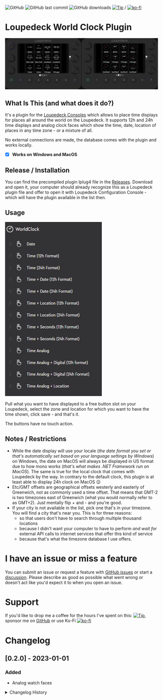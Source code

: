  ![GitHub](https://img.shields.io/github/license/shells-dw/loupedeck-worldclock)
 ![GitHub last commit](https://img.shields.io/github/last-commit/shells-dw/loupedeck-worldclock)
  ![GitHub downloads](https://img.shields.io/github/downloads/shells-dw/loupedeck-worldclock/total)
 [![Tip](https://img.shields.io/badge/Donate-PayPal-green.svg)]( https://www.paypal.com/donate?hosted_button_id=8KXD334CCEEC2) / [![ko-fi](https://ko-fi.com/img/githubbutton_sm.svg)](https://ko-fi.com/Y8Y4CE9LH)

 # Loupedeck World Clock Plugin

![Overview](/docs/overview.png)

 ## What Is This (and what does it do?)

It's a plugin for the [Loupedeck Consoles][Loupedeck] which allows to place time displays for places all around the world on the Loupedeck.
It supports 12h and 24h time displays and analog clock faces which show the time, date, location of places in any time zone - or a mixture of all.

No external connections are made, the database comes with the plugin and works locally.

- [x] **Works on Windows and MacOS**

## Release / Installation

You can find the precompiled plugin lplug4 file in the [Releases][Releases]. Download and open it, your computer should already recognize this as a Loupedeck plugin file and offer to open it with Loupedeck Configuration Console - which will have the plugin available in the list then.

## Usage

![Menu](/docs/menu.png)

Pull what you want to have displayed to a free button slot on your Loupedeck, select the zone and location for which you want to have the time shown, click save - and that's it.

The buttons have no touch action.

## Notes / Restrictions

- While the date display will use your locale (_the date format you set or that's automatically set based on your language settings by Windows_) on Windows, the date on MacOS will always be displayed in US format due to how mono works (_that's what makes .NET Framework run on MacOS_). The same is true for the local clock that comes with Loupedeck by the way. In contrary to the default clock, this plugin is at least able to display 24h clock on MacOS :wink:
- Etc/GMT offsets are geographical offsets westerly and easterly of Greenwich, not as commonly used a time offset. That means that GMT-2 is two timezones east of Greenwich (what you would normally refer to as GMT+2). Just mentally flip + and - and you're good.
- If your city is not available in the list, pick one that's in your timezone. You will find a city that's near you. This is for three reasons: 
    - so that users don't have to search through multiple thousand locations
    - because I didn't want your computer to have to perform _and wait for_ external API calls to internet services that offer this kind of service
    - because that's what the timezone database I use offers. 

# I have an issue or miss a feature

You can submit an issue or request a feature with [GitHub issues] or start a [discussion](https://github.com/shells-dw/loupedeck-worldclock/discussions). Please describe as good as possible what went wrong or doesn't act like you'd expect it to when you open an issue. 

# Support

If you'd like to drop me a coffee for the hours I've spent on this:
[![Tip](https://img.shields.io/badge/Donate-PayPal-green.svg)]( https://www.paypal.com/donate?hosted_button_id=8KXD334CCEEC2), sponsor me on [GitHub](https://github.com/sponsors/shells-dw) 
or use Ko-Fi [![ko-fi](https://ko-fi.com/img/githubbutton_sm.svg)](https://ko-fi.com/Y8Y4CE9LH)

# Changelog
## [0.2.0] - 2023-01-01
### Added
- Analog watch faces


<details><summary>Changelog History</summary><p>

## [0.1.0] - 2022-12-31
- initial release

</p></details>


<!-- Reference Links -->

[Loupedeck]: https://loupedeck.com "Loupedeck.com"
[Releases]: https://github.com/shells-dw/loupedeck-worldclock/releases "Releases"
[GitHub issues]: https://github.com/shells-dw/loupedeck-worldclock/issues "GitHub issues link"

